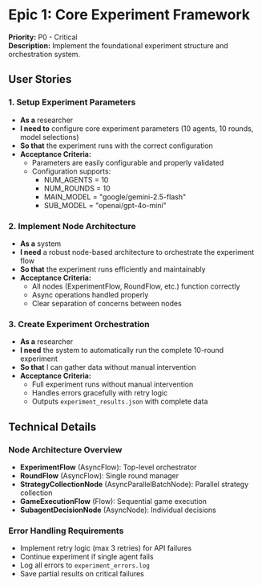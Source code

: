 # Epic 1: Core Experiment Framework

**Priority:** P0 - Critical  
**Description:** Implement the foundational experiment structure and orchestration system.

## User Stories

### 1. Setup Experiment Parameters
- **As a** researcher
- **I need to** configure core experiment parameters (10 agents, 10 rounds, model selections)
- **So that** the experiment runs with the correct configuration
- **Acceptance Criteria:**
  - Parameters are easily configurable and properly validated
  - Configuration supports:
    - NUM_AGENTS = 10
    - NUM_ROUNDS = 10
    - MAIN_MODEL = "google/gemini-2.5-flash"
    - SUB_MODEL = "openai/gpt-4o-mini"

### 2. Implement Node Architecture
- **As a** system
- **I need** a robust node-based architecture to orchestrate the experiment flow
- **So that** the experiment runs efficiently and maintainably
- **Acceptance Criteria:**
  - All nodes (ExperimentFlow, RoundFlow, etc.) function correctly
  - Async operations handled properly
  - Clear separation of concerns between nodes

### 3. Create Experiment Orchestration
- **As a** researcher
- **I need** the system to automatically run the complete 10-round experiment
- **So that** I can gather data without manual intervention
- **Acceptance Criteria:**
  - Full experiment runs without manual intervention
  - Handles errors gracefully with retry logic
  - Outputs `experiment_results.json` with complete data

## Technical Details

### Node Architecture Overview
- **ExperimentFlow** (AsyncFlow): Top-level orchestrator
- **RoundFlow** (AsyncFlow): Single round manager
- **StrategyCollectionNode** (AsyncParallelBatchNode): Parallel strategy collection
- **GameExecutionFlow** (Flow): Sequential game execution
- **SubagentDecisionNode** (AsyncNode): Individual decisions

### Error Handling Requirements
- Implement retry logic (max 3 retries) for API failures
- Continue experiment if single agent fails
- Log all errors to `experiment_errors.log`
- Save partial results on critical failures
